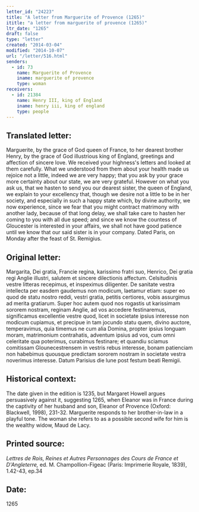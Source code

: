 ```yaml
---
letter_id: "24223"
title: "A letter from Marguerite of Provence (1265)"
ititle: "a letter from marguerite of provence (1265)"
ltr_date: "1265"
draft: false
type: "letter"
created: "2014-03-04"
modified: "2014-10-07"
url: "/letter/516.html"
senders:
  - id: 73
    name: Marguerite of Provence
    iname: marguerite of provence
    type: woman
receivers:
  - id: 21384
    name: Henry III, king of England
    iname: henry iii, king of england
    type: people
---
```

<h2> Translated letter:</h2>Marguerite, by the grace of God queen of France, to her dearest brother Henry, by the grace of God illustrious king of England, greetings and affection of sincere love.
We received your highness's letters and looked at them carefully.  What we understood from them about your health made us rejoice not a little, indeed we are very happy; that you ask by your grace more certainty about our state, we are very grateful.  However on what you ask us, that we hasten to send you our dearest sister, the queen of England, we explain to your excellency that, though we desire not a little to be in her society, and especially in such a happy state which, by divine authority, we now experience, since we fear that you might contract matrimony with another lady, because of that long delay, we shall take care to hasten her coming to you with all due speed; and since we know the countess of Gloucester is interested in your affairs, we shall not have good patience until we know that our said sister is in your company.
Dated Paris, on Monday after the feast of St. Remigius.
<h2 class="mt-4"> Original letter:</h2>Margarita, Dei gratia, Francie regina, karissimo fratri suo, Henrico, Dei gratia regi Anglie illustri, salutem et sincere dilectionis affectum. Celsitudinis vestre litteras recepimus, et inspeximus diligenter. De sanitate vestra intellecta per easdem gaudemus non modicum, laetamur etiam: super eo quod de statu nostro reddi, vestri gratia, petitis certiores, vobis assurgimus ad merita gratiarum. Super hoc autem quod nos rogastis ut karissimam sororem nostram, reginam Anglie, ad vos accedere festinaremus, significamus excellentie vestre quod, licet in societate ipsius interesse non modicum cupiamus, et precipue in tam jocundo statu quem, divino auctore, temperavimus, quia timemus ne cum alia Domina, propter ipsius longuam moram, matrimonium contrahatis, adventum ipsius ad vos, cum omni celeritate qua poterimus, curabimus festinare; et quandiu sciamus comitissam Glounecestrensem in vestris rebus interesse, bonam patienciam non habebimus quousque predictam sororem nostram in societate vestra noverimus interesse. Datum Parisius die lune post festum beati Remigii.
<h2 class="mt-4"> Historical context:</h2>The date given in the edition is 1235, but Margaret Howell argues persuasively against it, suggesting 1265, when Eleanor was in France during the captivity of her husband and son, Eleanor of Provence (Oxford:  Blackwell, 1998), 231-32.  Marguerite responds to her brother-in-law in a playful tone.  The woman she refers to as a possible second wife for him is the wealthy widow, Maud de Lacy.
<h2 class="mt-4"> Printed source:</h2><p><em>Lettres de Rois, Reines et Autres Personnages des Cours de France et D'Angleterre,</em> ed. M. Champollion-Figeac (Paris: Imprimerie Royale, 1839), 1.42-43, ep.34</p><h2 class="mt-4"> Date:</h2>1265